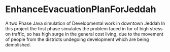 # EnhanceEvacuationPlanForJeddah
A two Phase Java simulation of Developmental work in downtown Jeddah
In this project the first phase simulates the problem faced in for of 
high stress on traffic, so has high surge in the general cost living, due to the
movement of people from the districts undegoing development which are being demolished.
